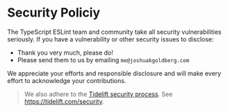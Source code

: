 # Security Policiy

The TypeScript ESLint team and community take all security vulnerabilities seriously.
If you have a vulnerability or other security issues to disclose:

- Thank you very much, please do!
- Please send them to us by emailing `me@joshuakgoldberg.com`

We appreciate your efforts and responsible disclosure and will make every effort to acknowledge your contributions.

> We also adhere to the [Tidelift security process](https://support.tidelift.com/hc/en-us/articles/4406287910036-Security-process).
> See https://tidelift.com/security.
